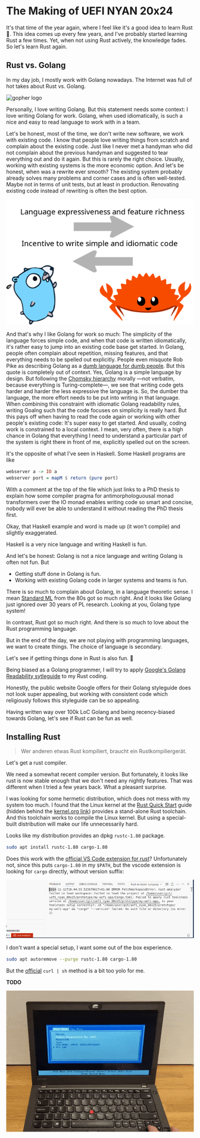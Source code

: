 # The Making of UEFI NYAN 20x24

It's that time of the year again, where I feel like it's a good idea to learn Rust :crab:.
This idea comes up every few years, and I've probably started learning Rust a few times.
Yet, when not using Rust actively, the knowledge fades.
So let's learn Rust again.

## Rust vs. Golang

In my day job, I mostly work with Golang nowadays.
The Internet was full of hot takes about Rust vs. Golang.

![gopher logo](https://go.dev/blog/gopher/header.jpg)

Personally, I love writing Golang.
But this statement needs some context:
I love writing Golang for work.
Golang, when used idiomatically, is such a nice and easy to read language to work with in a team.

Let's be honest, most of the time, we don't write new software, we work with existing code.
I know that people love writing things from scratch and complain about the existing code.
Just like I never met a handyman who did not complain about the previous handyman and suggested to tear everything out and do it again.
But this is rarely the right choice.
Usually, working with existing systems is the more economic option.
And let's be honest, when was a rewrite ever smooth?
The existing system probably already solves many problems and corner cases and is often well-tested.
Maybe not in terms of unit tests, but at least in production.
Renovating existing code instead of rewriting is often the best option.


![Language expressiveness and feature richness (rust) vs Incentive to write simple and idiomatic code (Golang)](img/rust_golang.png)

And that's why I like Golang for work so much: The simplicity of the language forces simple code, and when that code is written idiomatically, it's rather easy to jump into an existing code base get started.
In Golang, people often complain about repetition, missing features, and that everything needs to be spelled out explicitly.
People even misquote Rob Pike as describing Golang as a [dumb language for dumb people](https://news.ycombinator.com/item?id=13432199).
But this quote is completely out of context.
Yes, Golang is a simple language by design.
But following the [Chomsky hierarchy](https://en.wikipedia.org/wiki/Chomsky_hierarchy) morally —not verbatim, because everything is Turing-complete—, we see that writing code gets harder and harder the less expressive the language is.
So, the dumber tha language, the more effort needs to be put into writing in that language.
When combining this constraint with idiomatic Golang readability rules, writing Goalng such that the code focuses on simplicity is really hard.
But this pays off when having to read the code again or working with other people's existing code: It's super easy to get started.
And usually, coding work is constrained to a local context.
I mean, very often, there is a high chance in Golang that everything I need to understand a particular part of the system is right there in front of me, explicitly spelled out on the screen.

It's the opposite of what I've seen in Haskell.
Some Haskell programs are like

```Haskell
webserver a -> IO a
webserver port = mapM $ return (pure port)
```

With a comment at the top of the file which just links to a PhD thesis to explain how some compiler pragma for antimorphologuousal monad transformers over the IO monad enables writing code so smart and concise, nobody will ever be able to understand it without reading the PhD thesis first.

Okay, that Haskell example and word is made up (it won't compile) and slightly exaggerated.

Haskell is a very nice language and writing Haskell is fun.

And let's be honest: Golang is not a nice language and writing Golang is often not fun.
But

  * Getting stuff done in Golang is fun.
  * Working with existing Golang code in larger systems and teams is fun.

There is so much to complain about Golang, in a language theoretic sense.
I mean [Standard ML](https://en.wikipedia.org/wiki/Standard_ML) from the 80s got so much right.
And it looks like Golang just ignored over 30 years of PL research.
Looking at you, Golang type system!

In contrast, Rust got so much right.
And there is so much to love about the Rust programming language.

But in the end of the day, we are not playing with programming languages, we want to create things.
The choice of language is secondary.

Let's see if getting things done in Rust is also fun. :crab:

Being biased as a Golang programmer, I will try to apply [Google's Golang Readability sytleguide](https://google.github.io/styleguide/go/) to my Rust coding.

Honestly, the public website Google offers for their Golang styleguide does not look super appealing, but working with consistent code which religiously follows this styleguide can be so appealing.

Having written way over 100k LoC Golang and being recency-biased towards Golang, let's see if Rust can be fun as well.

## Installing Rust

> Wer anderen etwas Rust kompiliert, braucht ein Rustkompiliergerät.

Let's get a rust compiler.

We need a somewhat recent compiler version.
But fortunately, it looks like rust is now stable enough that we don't need any nightly features.
That was different when I tried a few years back.
What a pleasant surprise.

I was looking for some hermetic distribution, which does not mess with my system too much.
I found that the Linux kernel at the [Rust Quick Start](https://docs.kernel.org/rust/quick-start.html) guide (hidden behind the [kernel.org link](https://mirrors.edge.kernel.org/pub/tools/llvm/rust/)) provides a stand-alone Rust toolchain.
And this toolchain works to compile the Linux kernel.
But using a special-built distribution will make our life unnecessarily hard.

Looks like my distribution provides an dpkg `rustc-1.80` package.

```bash
sudo apt install rustc-1.80 cargo-1.80
```

Does this work with the [official VS Code extension for rust](https://code.visualstudio.com/docs/languages/rust)?
Unfortunately not, since this puts `cargo-1.80` in my `$PATH`, but the vscode extension is looking for `cargo` directly, without version suffix:

!["cargo" "--version" failed: No such file or directory (os error 2)](img/no_cargo.png)


I don't want a special setup, I want some out of the box experience.


```bash
sudo apt autoremove --purge rustc-1.80 cargo-1.80
```

But the [official](https://doc.rust-lang.org/beta/book/ch01-01-installation.html) `curl | sh` method is a bit too yolo for me.

**TODO**

![selecting and running the application, but nothing happens](img/hello_world_secureboot.gif)

<!--
<video src="https://github.com/user-attachments/assets/80e30647-7129-43c1-b4b5-95985fba8be7" controls>
</video>
-->
